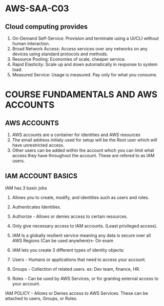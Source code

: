 # AWS-SAA-C03  
## Cloud computing provides

1. On-Demand Self-Service: Provision and terminate using a UI/CLI without human interaction.
2. Broad Network Access: Access services over any networks on any devices using standard protocols and methods.
3. Resource Pooling: Economies of scale, cheaper service.
4. Rapid Elasticity: Scale up and down automatically in response to system load.
5. Measured Service: Usage is measured. Pay only for what you consume.

# COURSE FUNDAMENTALS AND AWS ACCOUNTS

## AWS ACCOUNTS
1. AWS accounts are a container for identities and AWS resources
2. The email address initialy used for setup will be the Root user which will have unrestricted access.
3. Other users can be added within the account which you can limit what access they have throughout the account. These are refered to as IAM users.

## IAM ACCOUNT BASICS

IAM has 3 basic jobs
1. Allows you to create, modify, and identities such as users and roles.
2. Authenticates Identities.
3. Authorize - Allows or denies access to certain resources.

1. Only give necessary access to IAM accounts. (Least privileged access).
2. IAM Is a globally resilient service meaning any data is secure over all AWS Regions (Can be used anywhere)<- On exam
3. IAM lets you create 3 different types of identity objects:

1. Users - Humans or applications that need to access your account.
2. Groups - Collection of related users. ex: Dev team, finance, HR.
3. Roles - Can be used by AWS Services, or for granting external access to your account.

IAM POLICY - Allows or Denies access to AWS Services. These can be attached to users, Groups, or Roles. 
   
